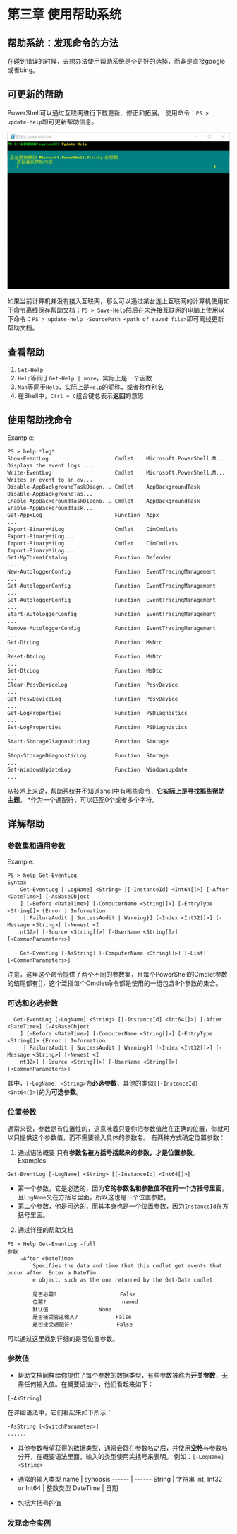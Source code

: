 # 第三章 使用帮助系统
## 帮助系统：发现命令的方法
在碰到错误的时候，去想办法使用帮助系统是个更好的选择，而非是直接google或者bing。
## 可更新的帮助
PowerShell可以通过互联网进行下载更新、修正和拓展。
使用命令：`PS > update-help`即可更新帮助信息。

![1.jpg](https://github.com/poetlife/LearnPowershell/blob/master/pics/3_1.jpg)

如果当前计算机并没有接入互联网，那么可以通过某台连上互联网的计算机使用如下命令离线保存帮助文档：`PS > Save-Help`然后在未连接互联网的电脑上使用以下命令：`PS > update-help -SourcePath <path of saved file>`即可离线更新帮助文档。

## 查看帮助
1. `Get-Help`
2. `Help`等同于`Get-Help | more`，实际上是一个函数
3. `Man`等同于`Help`，实际上是`Help`的昵称，或者称作别名
4. 在Shell中，`Ctrl + C`组合键总表示**返回**的意思

## 使用帮助找命令
Example:
```
PS > help *log*
Show-EventLog                     Cmdlet    Microsoft.PowerShell.M... Displays the event logs ...
Write-EventLog                    Cmdlet    Microsoft.PowerShell.M... Writes an event to an ev...
Disable-AppBackgroundTaskDiagn... Cmdlet    AppBackgroundTask         Disable-AppBackgroundTas...
Enable-AppBackgroundTaskDiagno... Cmdlet    AppBackgroundTask         Enable-AppBackgroundTask...
Get-AppxLog                       Function  Appx                      ...
Export-BinaryMiLog                Cmdlet    CimCmdlets                Export-BinaryMiLog...
Import-BinaryMiLog                Cmdlet    CimCmdlets                Import-BinaryMiLog...
Get-MpThreatCatalog               Function  Defender                  ...
New-AutologgerConfig              Function  EventTracingManagement    ...
Get-AutologgerConfig              Function  EventTracingManagement    ...
Set-AutologgerConfig              Function  EventTracingManagement    ...
Start-AutologgerConfig            Function  EventTracingManagement    ...
Remove-AutologgerConfig           Function  EventTracingManagement    ...
Get-DtcLog                        Function  MsDtc                     ...
Reset-DtcLog                      Function  MsDtc                     ...
Set-DtcLog                        Function  MsDtc                     ...
Clear-PcsvDeviceLog               Function  PcsvDevice                ...
Get-PcsvDeviceLog                 Function  PcsvDevice                ...
Get-LogProperties                 Function  PSDiagnostics             ...
Set-LogProperties                 Function  PSDiagnostics             ...
Start-StorageDiagnosticLog        Function  Storage                   ...
Stop-StorageDiagnosticLog         Function  Storage                   ...
Get-WindowsUpdateLog              Function  WindowsUpdate             ...
```
从技术上来说，帮助系统并不知道shell中有哪些命令，**它实际上是寻找那些帮助主题**。
\*作为一个通配符，可以匹配0个或者多个字符。
## 详解帮助
### 参数集和通用参数
Example:
```
PS > help Get-EventLog
Syntax
    Get-EventLog [-LogName] <String> [[-InstanceId] <Int64[]>] [-After <DateTime>] [-AsBaseObject
    ] [-Before <DateTime>] [-ComputerName <String[]>] [-EntryType <String[]> {Error | Information
     | FailureAudit | SuccessAudit | Warning}] [-Index <Int32[]>] [-Message <String>] [-Newest <I
    nt32>] [-Source <String[]>] [-UserName <String[]>] [<CommonParameters>]

    Get-EventLog [-AsString] [-ComputerName <String[]>] [-List] [<CommonParameters>]
```
注意，这里这个命令提供了两个不同的参数集，且每个PowerShell的Cmdlet参数的结尾都有\[<CommonParameters>]，这个泛指每个Cmdlet命令都是使用的一组包含8个参数的集合。

### 可选和必选参数
```
  Get-EventLog [-LogName] <String> [[-InstanceId] <Int64[]>] [-After <DateTime>] [-AsBaseObject
    ] [-Before <DateTime>] [-ComputerName <String[]>] [-EntryType <String[]> {Error | Information
     | FailureAudit | SuccessAudit | Warning}] [-Index <Int32[]>] [-Message <String>] [-Newest <I
    nt32>] [-Source <String[]>] [-UserName <String[]>] [<CommonParameters>]
```
 其中，`[-LogName] <String>`为**必选参数**，其他的类似`[[-InstanceId] <Int64[]>]`的为**可选参数**。
### 位置参数
通常来说，参数是有位置性的，这意味着只要你把参数值放在正确的位置，你就可以只提供这个参数值，而不需要输入具体的参数名。
有两种方式确定位置参数：
1. 通过语法概要
只有**参数名被方括号括起来的参数，才是位置参数**。
Examples:
```
Get-EventLog [-LogName] <String> [[-InstanceId] <Int64[]>]
```
+ 第一个参数，它是必选的，因为**它的参数名和参数值不在同一个方括号里面**，且`LogName`又在方括号里面，所以这也是一个位置参数。
+ 第二个参数，他是可选的，而其本身也是一个位置参数，因为`InstanceId`在方括号里面。
2. 通过详细的帮助文档
```
PS > Help Get-EventLog -full
参数
    -After <DateTime>
        Specifies the data and time that this cmdlet get events that occur after. Enter a DateTim
        e object, such as the one returned by the Get-Date cmdlet.

        是否必需?                    False
        位置?                        named
        默认值                None
        是否接受管道输入?            False
        是否接受通配符?              False
```
可以通过这里找到详细的是否位置参数。
### 参数值
+ 帮助文档同样给你提供了每个参数的数据类型，有些参数被称为**开关参数**，无需任何输入值。在概要语法中，他们看起来如下：
```
[-AsString]
```
在详细语法中，它们看起来如下所示：
```
-AsString [<SwitchParameter>]
......
```
+ 其他参数希望获得的数据类型，通常会跟在参数名之后，并使用**空格**与参数名分开，在概要语法里面，输入的类型使用尖括号来表明。
例如：`[-LogName] <String>`

+ 通常的输入类型
name | synopsis
------ | ------
String | 字符串
Int, Int32 or Int64 | 整数类型
DateTime | 日期

+ 包括方括号的值


### 发现命令实例

